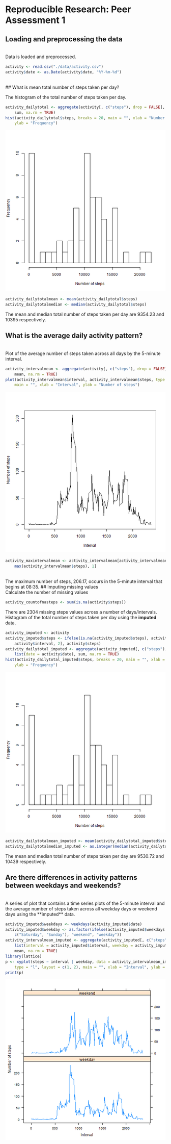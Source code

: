 # Reproducible Research: Peer Assessment 1
  
## Loading and preprocessing the data
<br>
Data is loaded and preprocessed.

```r
activity <- read.csv("./data/activity.csv")
activity$date <- as.Date(activity$date, "%Y-%m-%d")
```

<br>
## What is mean total number of steps taken per day?

The histogram of the total number of steps taken per day.

```r
activity_dailytotal <- aggregate(activity[, c("steps"), drop = FALSE], list(date = activity$date), 
    sum, na.rm = TRUE)
hist(activity_dailytotal$steps, breaks = 20, main = "", xlab = "Number of steps", 
    ylab = "Frequency")
```

![plot of chunk dailytotal](figure/dailytotal.png) 

```r
activity_dailytotalmean <- mean(activity_dailytotal$steps)
activity_dailytotalmedian <- median(activity_dailytotal$steps)
```

The mean and median total number of steps taken per day are 9354.23 and 10395 respectively.
<br>
## What is the average daily activity pattern?
<br/>
Plot of the average number of steps taken across all days by the 5-minute interval.

```r
activity_intervalmean <- aggregate(activity[, c("steps"), drop = FALSE], list(interval = activity$interval), 
    mean, na.rm = TRUE)
plot(activity_intervalmean$interval, activity_intervalmean$steps, type = "l", 
    main = "", xlab = "Interval", ylab = "Number of steps")
```

![plot of chunk intervalmean](figure/intervalmean.png) 

```r
activity_maxintervalmean <- activity_intervalmean[activity_intervalmean$steps == 
    max(activity_intervalmean$steps), 1]
```

<br>
The maximum number of steps, 206.17, occurs in the 5-minute interval that begins at 08:35.
## Imputing missing values
<br>
Calculate the number of missing values

```r
activity_countofnasteps <- sum(is.na(activity$steps))
```

There are 2304 missing steps values across a number of days/intervals.
<br>
Histogram of the total number of steps taken per day using the **imputed** data.

```r
activity_imputed <- activity
activity_imputed$steps <- ifelse(is.na(activity_imputed$steps), activity_intervalmean[activity_intervalmean$interval == 
    activity$interval, 2], activity$steps)
activity_dailytotal_imputed <- aggregate(activity_imputed[, c("steps"), drop = FALSE], 
    list(date = activity$date), sum, na.rm = TRUE)
hist(activity_dailytotal_imputed$steps, breaks = 20, main = "", xlab = "Number of steps", 
    ylab = "Frequency")
```

![plot of chunk dailytotal_imputed](figure/dailytotal_imputed.png) 

```r
activity_dailytotalmean_imputed <- mean(activity_dailytotal_imputed$steps)
activity_dailytotalmedian_imputed <- as.integer(median(activity_dailytotal_imputed$steps))
```

The mean and median total number of steps taken per day are 9530.72 and 10439 respectively.
<br>
## Are there differences in activity patterns between weekdays and weekends?
<br>
A series of plot that contains a time series plots of the 5-minute interval and the average number of steps taken across all weekday days or weekend days using the **imputed** data.

```r
activity_imputed$weekdays <- weekdays(activity_imputed$date)
activity_imputed$weekday <- as.factor(ifelse(activity_imputed$weekdays %in% 
    c("Saturday", "Sunday"), "weekend", "weekday"))
activity_intervalmean_imputed <- aggregate(activity_imputed[, c("steps"), drop = FALSE], 
    list(interval = activity_imputed$interval, weekday = activity_imputed$weekday), 
    mean, na.rm = TRUE)
library(lattice)
p <- xyplot(steps ~ interval | weekday, data = activity_intervalmean_imputed, 
    type = "l", layout = c(1, 2), main = "", xlab = "Interval", ylab = "Number of steps")
print(p)
```

![plot of chunk intervalmean_imputed](figure/intervalmean_imputed.png) 

